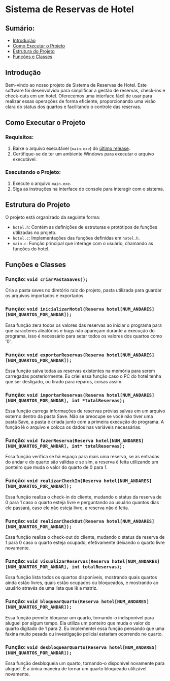 # Sistema de Reservas de Hotel

## Sumário:
- [Introdução](#introdução)
- [Como Executar o Projeto](#como-executar-o-projeto)
- [Estrutura do Projeto](#estrutura-do-projeto)
- [Funções e Classes](#funções-e-classes)

## Introdução <a name="introdução"></a>

Bem-vindo ao nosso projeto de Sistema de Reservas de Hotel. Este software foi desenvolvido para simplificar a gestão de reservas, check-ins e check-outs em um hotel. Oferecemos uma interface fácil de usar para realizar essas operações de forma eficiente, proporcionando uma visão clara do status dos quartos e facilitando o controle das reservas.

## Como Executar o Projeto <a name="como-executar-o-projeto"></a>

### Requisitos:
1. Baixe o arquivo executável (`main.exe`) do [último release](https://github.com/CSeisOssos/Logica_de_programacao_C/releases/latest).
2. Certifique-se de ter um ambiente Windows para executar o arquivo executável.

### Executando o Projeto:
1. Execute o arquivo `main.exe`.
2. Siga as instruções na interface do console para interagir com o sistema.

## Estrutura do Projeto <a name="estrutura-do-projeto"></a>

O projeto está organizado da seguinte forma:
- `hotel.h`: Contém as definições de estruturas e protótipos de funções utilizadas no projeto.
- `hotel.c`: Implementações das funções definidas em `hotel.h`.
- `main.c`: Função principal que interage com o usuário, chamando as funções do hotel.

## Funções e Classes <a name="funções-e-classes"></a>

### Função: `void criarPastaSaves();`
Cria a pasta saves no diretório raiz do projeto, pasta utilizada para guardar os arquivos importados e exportados.

### Função: `void inicializarHotel(Reserva hotel[NUM_ANDARES][NUM_QUARTOS_POR_ANDAR]);`
Essa função zera todos os valores das reservas ao iniciar o programa para que caracteres aleatórios e bugs não apareçam durante a execução do programa, isso é necessário para setar todos os valores dos quartos como '0'.

### Função: `void exportarReservas(Reserva hotel[NUM_ANDARES][NUM_QUARTOS_POR_ANDAR]);`
Essa função salva todas as reservas existentes na memória para serem carregadas posteriormente. Eu criei essa função caso o PC do hotel tenha que ser desligado, ou tirado para reparos, coisas assim.

### Função: `void importarReservas(Reserva hotel[NUM_ANDARES][NUM_QUARTOS_POR_ANDAR], int *totalReservas);`
Essa função carrega informações de reservas prévias salvas em um arquivo externo dentro da pasta Save. Não se preocupe se você não tiver uma pasta Save, a pasta é criada junto com a primeira execução do programa. A função lê o arquivo e coloca os dados nas variáveis necessárias.

### Função: `void fazerReserva(Reserva hotel[NUM_ANDARES][NUM_QUARTOS_POR_ANDAR], int* totalReservas);`
Essa função verifica se há espaço para mais uma reserva, se as entradas do andar e do quarto são válidas e se sim, a reserva é feita utilizando um ponteiro que muda o valor do quarto de 0 para 1.

### Função: `void realizarCheckIn(Reserva hotel[NUM_ANDARES][NUM_QUARTOS_POR_ANDAR]);`
Essa função realiza o check-in do cliente, mudando o status da reserva de 0 para 1 caso o quarto esteja livre e perguntando ao usuário quantos dias ele passará, caso ele não esteja livre, a reserva não é feita.

### Função: `void realizarCheckOut(Reserva hotel[NUM_ANDARES][NUM_QUARTOS_POR_ANDAR]);`
Essa função realiza o check-out do cliente, mudando o status da reserva de 1 para 0 caso o quarto esteja ocupado, efetivamente deixando o quarto livre novamente.

### Função: `void visualizarReservas(Reserva hotel[NUM_ANDARES][NUM_QUARTOS_POR_ANDAR], int totalReservas);`
Essa função lista todos os quartos disponíveis, mostrando quais quartos ainda estão livres, quais estão ocupados ou bloqueados, e mostrando ao usuário através de uma lista que lê a matriz.

### Função: `void bloquearQuarto(Reserva hotel[NUM_ANDARES][NUM_QUARTOS_POR_ANDAR]);`
Essa função permite bloquear um quarto, tornando-o indisponível para aluguel por algum tempo. Ela utiliza um ponteiro que muda o valor do quarto digitado de 1 para 2. Eu implementei essa função pensando que uma faxina muito pesada ou investigação policial estariam ocorrendo no quarto.

### Função: `void desbloquearQuarto(Reserva hotel[NUM_ANDARES][NUM_QUARTOS_POR_ANDAR]);`
Essa função desbloqueia um quarto, tornando-o disponível novamente para aluguel. É a única maneira de tornar um quarto bloqueado utilizável novamente.
